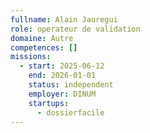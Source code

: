 ```yaml
---
fullname: Alain Jauregui
role: operateur de validation
domaine: Autre
competences: []
missions:
  - start: 2025-06-12
    end: 2026-01-01
    status: independent
    employer: DINUM
    startups:
      - dossierfacile
---
```

